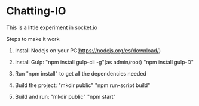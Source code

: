 # Chatting-IO
This is a little experiment in socket.io

Steps to make it work

 1. Install Nodejs on your PC(https://nodejs.org/es/download/)

 2. Install Gulp:
	"npm install gulp-cli -g"(as admin/root)
	"npm install gulp-D"

 3. Run "npm install" to get all the dependencies needed

 4. Build the project:
	"mkdir public" 
	"npm run-script build"

 5. Build and run: 
	"mkdir public"
	"npm start"


